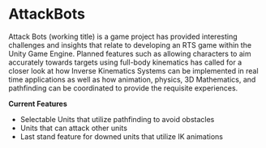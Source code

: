# AttackBots

Attack Bots (working title) is a game project has provided interesting challenges and insights that relate to developing an RTS game within the Unity Game Engine. Planned features such as allowing characters to aim accurately towards targets using full-body kinematics has called for a closer look at how Inverse Kinematics Systems can be implemented in real time applications as well as how animation, physics, 3D Mathematics, and pathfinding can be coordinated to provide the requisite experiences.

**Current Features**

* Selectable Units that utilize pathfinding to avoid obstacles
* Units that can attack other units
* Last stand feature for downed units that utilize IK animations  

